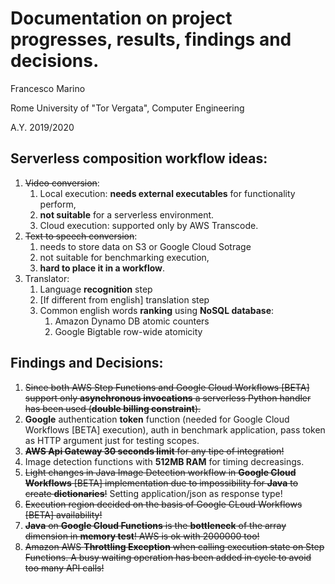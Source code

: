 # Documentation on project progresses, results, findings and decisions.
Francesco Marino

Rome University of "Tor Vergata", Computer Engineering 

A.Y. 2019/2020

## Serverless composition workflow ideas:
1. <s>Video conversion</s>:
	1. Local execution: **needs external executables** for functionality perform,
	2. **not suitable** for a serverless environment.
	3. Cloud execution: supported only by AWS Transcode.
2. <s>Text to speech conversion</s>: 
	1. needs to store data on S3 or Google Cloud Sotrage
	2. not suitable for benchmarking execution,
	3. **hard to place it in a workflow**.
3. Translator:
	1. Language **recognition** step
	2. [If different from english] translation step
	3. Common english words **ranking** using **NoSQL database**:
		1. Amazon Dynamo DB atomic counters
		2. Google Bigtable row-wide atomicity

## Findings and Decisions:
1. ~~Since both AWS Step Functions and Google Cloud Workflows [BETA] support only **asynchronous invocations** a serverless Python handler has been used (**double billing constraint**).~~
2. **Google** authentication **token** function (needed for Google Cloud Workflows [BETA] execution), auth in benchmark application, pass token as HTTP argument just for testing scopes.
3. ~~**AWS Api Gateway 30 seconds limit** for any tipe of integration!~~
4. Image detection functions with **512MB RAM** for timing decreasings.
5. <s>Light changes in Java Image Detection workflow in **Google Cloud Workflows** [BETA] implementation due to impossibility for **Java** to create **dictionaries**!</s> Setting application/json as response type!
6. ~~Execution region decided on the basis of Google CLoud Workflows [BETA] availability!~~
7. ~~**Java** on **Google Cloud Functions** is the **bottleneck** of the array dimension in **memory test**! AWS is ok with 2000000 too!~~
8. ~~Amazon AWS **Throttling Exception** when calling execution state on Step Functions. A busy waiting operation has been added in cycle to avoid too many API calls!~~
